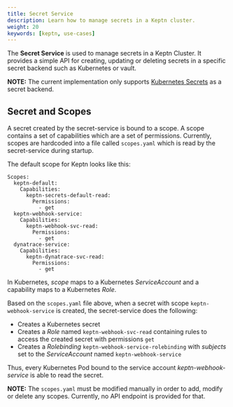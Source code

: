 ```yaml
---
title: Secret Service
description: Learn how to manage secrets in a Keptn cluster.
weight: 20
keywords: [keptn, use-cases]
---
```


The **Secret Service** is used to manage secrets in a Keptn Cluster.
It provides a simple API for creating, updating or deleting secrets in a specific secret backend such as Kubernetes or vault.

**NOTE:** The current implementation only supports [Kubernetes Secrets](https://kubernetes.io/docs/concepts/configuration/secret/) as a secret backend.

## Secret and Scopes

A secret created by the secret-service is bound to a scope.
A scope contains a set of capabilities which are a set of permissions.
Currently, scopes are hardcoded into a file called `scopes.yaml` which is read by the secret-service during startup.

The default scope for Keptn looks like this:

```
Scopes:
  keptn-default:
    Capabilities:
      keptn-secrets-default-read:
        Permissions:
          - get
  keptn-webhook-service:
    Capabilities:
      keptn-webhook-svc-read:
        Permissions:
          - get
  dynatrace-service:
    Capabilities:
      keptn-dynatrace-svc-read:
        Permissions:
          - get
```

In Kubernetes, *scope* maps to a Kubernetes *ServiceAccount* and a capability maps to a Kubernetes *Role*.

Based on the `scopes.yaml` file above, when a secret with scope `keptn-webhook-service` is created, the secret-service does the following:

- Creates a Kubernetes secret
- Creates a *Role* named `keptn-webhook-svc-read` containing rules to access the created secret with permissions `get`
- Creates a *Rolebinding* `keptn-webhook-service-rolebinding` with *subjects* set to the *ServiceAccount* named `keptn-webhook-service`

Thus, every Kubernetes Pod bound to the service account *keptn-webhook-service* is able to read the secret.

**NOTE:** The `scopes.yaml` must be modified manually in order to add, modify or delete any scopes.
Currently, no API endpoint is provided for that.
